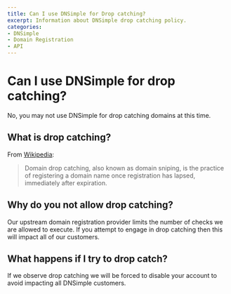 ```yaml
---
title: Can I use DNSimple for Drop catching?
excerpt: Information about DNSimple drop catching policy.
categories:
- DNSimple
- Domain Registration
- API
---
```


# Can I use DNSimple for drop catching?

No, you may not use DNSimple for drop catching domains at this time.

## What is drop catching?

From [Wikipedia](https://en.wikipedia.org/wiki/Domain_drop_catching):

> Domain drop catching, also known as domain sniping, is the practice of registering a domain name once registration has lapsed, immediately after expiration.

## Why do you not allow drop catching?

Our upstream domain registration provider limits the number of checks we are allowed to execute. If you attempt to engage in drop catching then this will impact all of our customers. 

## What happens if I try to drop catch?

If we observe drop catching we will be forced to disable your account to avoid impacting all DNSimple customers.
